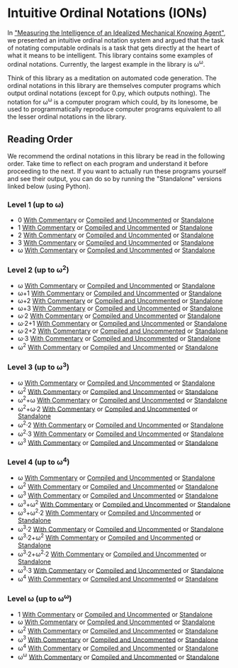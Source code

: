 # Intuitive Ordinal Notations (IONs)

In ["Measuring the Intelligence of an Idealized Mechanical Knowing Agent"](https://semitrivial.github.io/MeasuringIntelligence2019.pdf),
we presented an intuitive ordinal notation system and
argued that the task of notating computable ordinals is a
task that gets directly at the heart of what it means to be
intelligent. This library contains some
examples of ordinal notations. Currently, the
largest example in the library is ω<sup>ω</sup>.

Think of this library as a meditation on automated code generation.
The ordinal notations in this library are themselves computer
programs which output ordinal notations (except for 0.py, which
outputs nothing). The notation for ω<sup>ω</sup> is a computer program which
could, by its lonesome, be used to programmatically reproduce
computer programs equivalent to all the lesser ordinal notations
in the library.

## Reading Order

We recommend the ordinal notations in this library be read in the following
order. Take time to reflect on each program and understand it before
proceeding to the next. If you want to actually run these programs yourself
and see their output, you can do so by running the "Standalone" versions
linked below (using Python).

### Level 1 (up to ω)

* 0 [With Commentary](https://raw.githubusercontent.com/semitrivial/ions/master/src/Level1/0.py) or [Compiled and Uncommented](https://raw.githubusercontent.com/semitrivial/ions/master/src/Level1/compiled/0.py) or [Standalone](https://raw.githubusercontent.com/semitrivial/ions/master/src/Level1/standalone/0.py)
* 1 [With Commentary](https://raw.githubusercontent.com/semitrivial/ions/master/src/Level1/1.py) or [Compiled and Uncommented](https://raw.githubusercontent.com/semitrivial/ions/master/src/Level1/compiled/1.py) or [Standalone](https://raw.githubusercontent.com/semitrivial/ions/master/src/Level1/standalone/1.py)
* 2 [With Commentary](https://raw.githubusercontent.com/semitrivial/ions/master/src/Level1/2.py) or [Compiled and Uncommented](https://raw.githubusercontent.com/semitrivial/ions/master/src/Level1/compiled/2.py) or [Standalone](https://raw.githubusercontent.com/semitrivial/ions/master/src/Level1/standalone/2.py)
* 3 [With Commentary](https://raw.githubusercontent.com/semitrivial/ions/master/src/Level1/3.py) or [Compiled and Uncommented](https://raw.githubusercontent.com/semitrivial/ions/master/src/Level1/compiled/3.py) or [Standalone](https://raw.githubusercontent.com/semitrivial/ions/master/src/Level1/standalone/3.py)
* ω [With Commentary](https://raw.githubusercontent.com/semitrivial/ions/master/src/Level1/w.py) or [Compiled and Uncommented](https://raw.githubusercontent.com/semitrivial/ions/master/src/Level1/compiled/w.py) or [Standalone](https://raw.githubusercontent.com/semitrivial/ions/master/src/Level1/standalone/w.py)

### Level 2 (up to ω<sup>2</sup>)

* ω [With Commentary](https://raw.githubusercontent.com/semitrivial/ions/master/src/Level2/w.py) or [Compiled and Uncommented](https://raw.githubusercontent.com/semitrivial/ions/master/src/Level2/compiled/w.py) or [Standalone](https://raw.githubusercontent.com/semitrivial/ions/master/src/Level2/standalone/w.py)
* ω+1 [With Commentary](https://raw.githubusercontent.com/semitrivial/ions/master/src/Level2/w+1.py) or [Compiled and Uncommented](https://raw.githubusercontent.com/semitrivial/ions/master/src/Level2/compiled/w+1.py) or [Standalone](https://raw.githubusercontent.com/semitrivial/ions/master/src/Level2/standalone/w+1.py)
* ω+2 [With Commentary](https://raw.githubusercontent.com/semitrivial/ions/master/src/Level2/w+2.py) or [Compiled and Uncommented](https://raw.githubusercontent.com/semitrivial/ions/master/src/Level2/compiled/w+2.py) or [Standalone](https://raw.githubusercontent.com/semitrivial/ions/master/src/Level2/standalone/w+2.py)
* ω+3 [With Commentary](https://raw.githubusercontent.com/semitrivial/ions/master/src/Level2/w+3.py) or [Compiled and Uncommented](https://raw.githubusercontent.com/semitrivial/ions/master/src/Level2/compiled/w+3.py) or [Standalone](https://raw.githubusercontent.com/semitrivial/ions/master/src/Level2/standalone/w+3.py)
* ω·2 [With Commentary](https://raw.githubusercontent.com/semitrivial/ions/master/src/Level2/w*2.py) or [Compiled and Uncommented](https://raw.githubusercontent.com/semitrivial/ions/master/src/Level2/compiled/w*2.py) or [Standalone](https://raw.githubusercontent.com/semitrivial/ions/master/src/Level2/standalone/w*2.py)
* ω·2+1 [With Commentary](https://raw.githubusercontent.com/semitrivial/ions/master/src/Level2/w*2+1.py) or [Compiled and Uncommented](https://raw.githubusercontent.com/semitrivial/ions/master/src/Level2/compiled/w*2+1.py) or [Standalone](https://raw.githubusercontent.com/semitrivial/ions/master/src/Level2/standalone/w*2+1.py)
* ω·2+2 [With Commentary](https://raw.githubusercontent.com/semitrivial/ions/master/src/Level2/w*2+2.py) or [Compiled and Uncommented](https://raw.githubusercontent.com/semitrivial/ions/master/src/Level2/compiled/w*2+2.py) or [Standalone](https://raw.githubusercontent.com/semitrivial/ions/master/src/Level2/standalone/w*2+2.py)
* ω·3 [With Commentary](https://raw.githubusercontent.com/semitrivial/ions/master/src/Level2/w*3.py) or [Compiled and Uncommented](https://raw.githubusercontent.com/semitrivial/ions/master/src/Level2/compiled/w*3.py) or [Standalone](https://raw.githubusercontent.com/semitrivial/ions/master/src/Level2/standalone/w*3.py)
* ω<sup>2</sup> [With Commentary](https://raw.githubusercontent.com/semitrivial/ions/master/src/Level2/w^2.py) or [Compiled and Uncommented](https://raw.githubusercontent.com/semitrivial/ions/master/src/Level2/compiled/w^2.py) or [Standalone](https://raw.githubusercontent.com/semitrivial/ions/master/src/Level2/standalone/w^2.py)

### Level 3 (up to ω<sup>3</sup>)

* ω [With Commentary](https://raw.githubusercontent.com/semitrivial/ions/master/src/Level3/w.py) or [Compiled and Uncommented](https://raw.githubusercontent.com/semitrivial/ions/master/src/Level3/compiled/w.py) or [Standalone](https://raw.githubusercontent.com/semitrivial/ions/master/src/Level3/standalone/w.py)
* ω<sup>2</sup> [With Commentary](https://raw.githubusercontent.com/semitrivial/ions/master/src/Level3/w^2.py) or [Compiled and Uncommented](https://raw.githubusercontent.com/semitrivial/ions/master/src/Level3/compiled/w^2.py) or [Standalone](https://raw.githubusercontent.com/semitrivial/ions/master/src/Level3/standalone/w^2.py)
* ω<sup>2</sup>+ω [With Commentary](https://raw.githubusercontent.com/semitrivial/ions/master/src/Level3/w^2+w.py) or [Compiled and Uncommented](https://raw.githubusercontent.com/semitrivial/ions/master/src/Level3/compiled/w^2+w.py) or [Standalone](https://raw.githubusercontent.com/semitrivial/ions/master/src/Level3/standalone/w^2+w.py)
* ω<sup>2</sup>+ω·2 [With Commentary](https://raw.githubusercontent.com/semitrivial/ions/master/src/Level3/w^2+w*2.py) or [Compiled and Uncommented](https://raw.githubusercontent.com/semitrivial/ions/master/src/Level3/compiled/w^2+w*2.py) or [Standalone](https://raw.githubusercontent.com/semitrivial/ions/master/src/Level3/standalone/w^2+w*2.py)
* ω<sup>2</sup>·2 [With Commentary](https://raw.githubusercontent.com/semitrivial/ions/master/src/Level3/w^2*2.py) or [Compiled and Uncommented](https://raw.githubusercontent.com/semitrivial/ions/master/src/Level3/compiled/w^2*2.py) or [Standalone](https://raw.githubusercontent.com/semitrivial/ions/master/src/Level3/standalone/w^2*2.py)
* ω<sup>2</sup>·3 [With Commentary](https://raw.githubusercontent.com/semitrivial/ions/master/src/Level3/w^2*3.py) or [Compiled and Uncommented](https://raw.githubusercontent.com/semitrivial/ions/master/src/Level3/compiled/w^2*3.py) or [Standalone](https://raw.githubusercontent.com/semitrivial/ions/master/src/Level3/standalone/w^2*3.py)
* ω<sup>3</sup> [With Commentary](https://raw.githubusercontent.com/semitrivial/ions/master/src/Level3/w^3.py) or [Compiled and Uncommented](https://raw.githubusercontent.com/semitrivial/ions/master/src/Level3/compiled/w^3.py) or [Standalone](https://raw.githubusercontent.com/semitrivial/ions/master/src/Level3/standalone/w^3.py)

### Level 4 (up to ω<sup>4</sup>)

* ω [With Commentary](https://raw.githubusercontent.com/semitrivial/ions/master/src/Level4/w.py) or [Compiled and Uncommented](https://raw.githubusercontent.com/semitrivial/ions/master/src/Level4/compiled/w.py) or [Standalone](https://raw.githubusercontent.com/semitrivial/ions/master/src/Level4/standalone/w.py)
* ω<sup>2</sup> [With Commentary](https://raw.githubusercontent.com/semitrivial/ions/master/src/Level4/w^2.py) or [Compiled and Uncommented](https://raw.githubusercontent.com/semitrivial/ions/master/src/Level4/compiled/w^2.py) or [Standalone](https://raw.githubusercontent.com/semitrivial/ions/master/src/Level4/standalone/w^2.py)
* ω<sup>3</sup> [With Commentary](https://raw.githubusercontent.com/semitrivial/ions/master/src/Level4/w^3.py) or [Compiled and Uncommented](https://raw.githubusercontent.com/semitrivial/ions/master/src/Level4/compiled/w^3.py) or [Standalone](https://raw.githubusercontent.com/semitrivial/ions/master/src/Level4/standalone/w^3.py)
* ω<sup>3</sup>+ω<sup>2</sup> [With Commentary](https://raw.githubusercontent.com/semitrivial/ions/master/src/Level4/w^3+w^2.py) or [Compiled and Uncommented](https://raw.githubusercontent.com/semitrivial/ions/master/src/Level4/compiled/w^3+w^2.py) or [Standalone](https://raw.githubusercontent.com/semitrivial/ions/master/src/Level4/standalone/w^3+w^2.py)
* ω<sup>3</sup>+ω<sup>2</sup>·2 [With Commentary](https://raw.githubusercontent.com/semitrivial/ions/master/src/Level4/w^3+w^2*2.py) or [Compiled and Uncommented](https://raw.githubusercontent.com/semitrivial/ions/master/src/Level4/compiled/w^3+w^2*2.py) or [Standalone](https://raw.githubusercontent.com/semitrivial/ions/master/src/Level4/standalone/w^3+w^2*2.py)
* ω<sup>3</sup>·2 [With Commentary](https://raw.githubusercontent.com/semitrivial/ions/master/src/Level4/w^3*2.py) or [Compiled and Uncommented](https://raw.githubusercontent.com/semitrivial/ions/master/src/Level4/compiled/w^3*2.py) or [Standalone](https://raw.githubusercontent.com/semitrivial/ions/master/src/Level4/standalone/w^3*2.py)
* ω<sup>3</sup>·2+ω<sup>2</sup> [With Commentary](https://raw.githubusercontent.com/semitrivial/ions/master/src/Level4/w^3*2+w^2.py) or [Compiled and Uncommented](https://raw.githubusercontent.com/semitrivial/ions/master/src/Level4/compiled/w^3*2+w^2.py) or [Standalone](https://raw.githubusercontent.com/semitrivial/ions/master/src/Level4/standalone/w^3*2+w^2.py)
* ω<sup>3</sup>·2+ω<sup>2</sup>·2 [With Commentary](https://raw.githubusercontent.com/semitrivial/ions/master/src/Level4/w^3*2+w^2*2.py) or [Compiled and Uncommented](https://raw.githubusercontent.com/semitrivial/ions/master/src/Level4/compiled/w^3*2+w^2*2.py) or [Standalone](https://raw.githubusercontent.com/semitrivial/ions/master/src/Level4/standalone/w^3*2+w^2*2.py)
* ω<sup>3</sup>·3 [With Commentary](https://raw.githubusercontent.com/semitrivial/ions/master/src/Level4/w^3*3.py) or [Compiled and Uncommented](https://raw.githubusercontent.com/semitrivial/ions/master/src/Level4/compiled/w^3*3.py) or [Standalone](https://raw.githubusercontent.com/semitrivial/ions/master/src/Level4/standalone/w^3*3.py)
* ω<sup>4</sup> [With Commentary](https://raw.githubusercontent.com/semitrivial/ions/master/src/Level4/w^4.py) or [Compiled and Uncommented](https://raw.githubusercontent.com/semitrivial/ions/master/src/Level4/compiled/w^4.py) or [Standalone](https://raw.githubusercontent.com/semitrivial/ions/master/src/Level4/standalone/w^4.py)

### Level ω (up to ω<sup>ω</sup>)

* 1 [With Commentary](https://raw.githubusercontent.com/semitrivial/ions/master/src/LevelOmega/1.py) or [Compiled and Uncommented](https://raw.githubusercontent.com/semitrivial/ions/master/src/LevelOmega/compiled/1.py) or [Standalone](https://raw.githubusercontent.com/semitrivial/ions/master/src/LevelOmega/standalone/1.py)
* ω [With Commentary](https://raw.githubusercontent.com/semitrivial/ions/master/src/LevelOmega/w.py) or [Compiled and Uncommented](https://raw.githubusercontent.com/semitrivial/ions/master/src/LevelOmega/compiled/w.py) or [Standalone](https://raw.githubusercontent.com/semitrivial/ions/master/src/LevelOmega/standalone/w.py)
* ω<sup>2</sup> [With Commentary](https://raw.githubusercontent.com/semitrivial/ions/master/src/LevelOmega/w^2.py) or [Compiled and Uncommented](https://raw.githubusercontent.com/semitrivial/ions/master/src/LevelOmega/compiled/w^2.py) or [Standalone](https://raw.githubusercontent.com/semitrivial/ions/master/src/LevelOmega/standalone/w^2.py)
* ω<sup>3</sup> [With Commentary](https://raw.githubusercontent.com/semitrivial/ions/master/src/LevelOmega/w^3.py) or [Compiled and Uncommented](https://raw.githubusercontent.com/semitrivial/ions/master/src/LevelOmega/compiled/w^3.py) or [Standalone](https://raw.githubusercontent.com/semitrivial/ions/master/src/LevelOmega/standalone/w^3.py)
* ω<sup>4</sup> [With Commentary](https://raw.githubusercontent.com/semitrivial/ions/master/src/LevelOmega/w^4.py) or [Compiled and Uncommented](https://raw.githubusercontent.com/semitrivial/ions/master/src/LevelOmega/compiled/w^4.py) or [Standalone](https://raw.githubusercontent.com/semitrivial/ions/master/src/LevelOmega/standalone/w^4.py)
* ω<sup>ω</sup> [With Commentary](https://raw.githubusercontent.com/semitrivial/ions/master/src/LevelOmega/w^w.py) or [Compiled and Uncommented](https://raw.githubusercontent.com/semitrivial/ions/master/src/LevelOmega/compiled/w^w.py) or [Standalone](https://raw.githubusercontent.com/semitrivial/ions/master/src/LevelOmega/standalone/w^w.py)